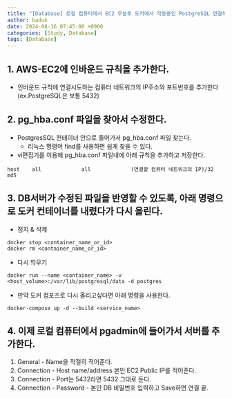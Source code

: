 ```yaml
---
title: "[Database] 로컬 컴퓨터에서 EC2 우분투 도커에서 작동중인 PostgreSQL 연결하는 방법"
author: baduk
date: 2024-08-16 07:45:00 +0900
categories: [Study, Database]
tags: [Database]
---
```

## 1. AWS-EC2에 인바운드 규칙을 추가한다.
- 인바운드 규칙에 연결시도하는 컴퓨터 네트워크의 IP주소와 포트번호를 추가한다(ex.PostgreSQL은 보통 5432)

## 2. pg_hba.conf 파일을 찾아서 수정한다.
	
- PostgresSQL 컨테이너 안으로 들어가서 pg_hba.conf 파일 찾는다.
	- 리눅스 명령어 find를 사용하면 쉽게 찾을 수 있다. 
- vi편집기를 이용해 pg_hba.conf 파일내에 아래 규칙을 추가하고 저장한다.
```shell
host    all             all             (연결할 컴퓨터 네트워크의 IP)/32           md5
```

## 3. DB서버가 수정된 파일을 반영할 수 있도록, 아래 명령으로 도커 컨테이너를 내렸다가 다시 올린다.

- 정지 & 삭제
```shell
docker stop <container_name_or_id>
docker rm <container_name_or_id>
```

- 다시 띄우기
```shell
docker run --name <container_name> -v <host_volume>:/var/lib/postgresql/data -d postgres
```

- 만약 도커 컴포즈로 다시 올리고싶다면 아래 명령을 사용한다.
```shell
docker-compose up -d --build <service_name>
```


## 4. 이제 로컬 컴퓨터에서 pgadmin에 들어가서 서버를 추가한다.
1. General - Name을 적절히 적어준다.
2. Connection - Host name/address 본인 EC2 Public IP를 적어준다.
3. Connection - Port는 5432라면 5432 그대로 둔다.
4. Connection - Password - 본인 DB 비밀번호 입력하고 Save하면 연결 끝.